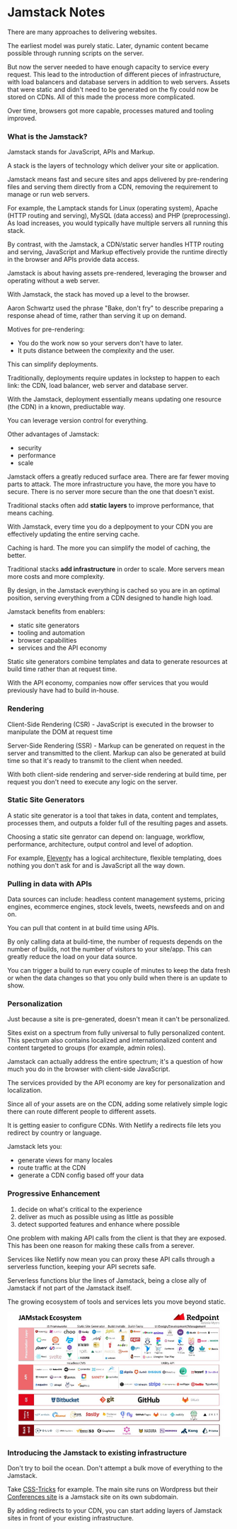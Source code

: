 # Jamstack Notes

There are many approaches to delivering websites.

The earliest model was purely static. Later, dynamic content became possible through running scripts on the server.

But now the server needed to have enough capacity to service every request. This lead to the introduction of different pieces of infrastructure, with load balancers and database servers in addition to web servers. Assets that were static and didn't need to be generated on the fly could now be stored on CDNs. All of this made the process more complicated.

Over time, browsers got more capable, processes matured and tooling improved.

### What is the Jamstack?

Jamstack stands for JavaScript, APIs and Markup.

A stack is the layers of technology which deliver your site or application.

Jamstack means fast and secure sites and apps delivered by pre-rendering files and serving them directly from a CDN, removing the requirement to manage or run web servers.

For example, the Lamptack stands for Linux (operating system), Apache (HTTP routing and serving), MySQL (data access) and PHP (preprocessing). As load increases, you would typically have multiple servers all running this stack.

By contrast, with the Jamstack, a CDN/static server handles HTTP routing and serving, JavaScript and Markup effectively provide the runtime directly in the browser and APIs provide data access.

Jamstack is about having assets pre-rendered, leveraging the browser and operating without a web server.

With Jamstack, the stack has moved up a level to the browser.

Aaron Schwartz used the phrase "Bake, don't fry" to describe preparing a response ahead of time, rather than serving it up on demand.

Motives for pre-rendering:

- You do the work now so your servers don't have to later.
- It puts distance between the complexity and the user.

This can simplify deployments.

Traditionally, deployments require updates in lockstep to happen to each link: the CDN, load balancer, web server and database server.

With the Jamstack, deployment essentially means updating one resource (the CDN) in a known, prediuctable way.

You can leverage version control for everything.

Other advantages of Jamstack:

- security
- performance
- scale

Jamstack offers a greatly reduced surface area. There are far fewer moving parts to attack. The more infrastructure you have, the more you have to secure. There is no server more secure than the one that doesn't exist.

Traditional stacks often add **static layers** to improve performance, that means caching.

With Jamstack, every time you do a deplpoyment to your CDN you are effectively updating the entire serving cache.

Caching is hard. The more you can simplify the model of caching, the better.

Traditional stacks **add infrastructure** in order to scale. More servers mean more costs and more complexity.

By design, in the Jamstack everything is cached so you are in an optimal position, serving everything from a CDN designed to handle high load.

Jamstack benefits from enablers:

- static site generators
- tooling and automation
- browser capabilities
- services and the API economy

Static site generators combine templates and data to generate resources at build time rather than at request time.

With the API economy, companies now offer services that you would previously have had to build in-house.

### Rendering

Client-Side Rendering (CSR) - JavaScript is executed in the browser to manipulate the DOM at request time

Server-Side Rendering (SSR) - Markup can be generated on request in the server and transmitted to the client. Markup can also be generated at build time so that it's ready to transmit to the client when needed.

With both client-side rendering and server-side rendering at build time, per request you don't need to execute any logic on the server.

### Static Site Generators

A static site generator is a tool that takes in data, content and templates, processes them, and outputs a folder full of the resulting pages and assets.

Choosing a static site genrator can depend on: language, workflow, performance, architecture, output control and level of adoption.

For example, [Eleventy](https://www.11ty.dev/) has a logical architecture, flexible templating, does nothing you don't ask for and is JavaScript all the way down.

### Pulling in data with APIs

Data sources can include: headless content management systems, pricing engines, ecommerce engines, stock levels, tweets, newsfeeds and on and on.

You can pull that content in at build time using APIs.

By only calling data at build-time, the number of requests depends on the number of builds, not the number of visitors to your site/app. This can greatly reduce the load on your data source.

You can trigger a build to run every couple of minutes to keep the data fresh or when the data changes so that you only build when there is an update to show.

### Personalization

Just because a site is pre-generated, doesn't mean it can't be personalized.

Sites exist on a spectrum from fully universal to fully personalized content. This spectrum also contains localized and internationalized content and content targeted to groups (for example, admin roles).

Jamstack can actually address the entire spectrum; it's a question of how much you do in the browser with client-side JavaScript.

The services provided by the API economy are key for personalization and localization.

Since all of your assets are on the CDN, adding some relatively simple logic there can route different people to different assets.

It is getting easier to configure CDNs. With Netlify a redirects file lets you redirect by country or language.

Jamstack lets you:

- generate views for many locales
- route traffic at the CDN
- generate a CDN config based off your data

### Progressive Enhancement

1. decide on what's critical to the experience
2. deliver as much as possible using as little as possible
3. detect supported features and enhance where possible

One problem with making API calls from the client is that they are exposed. This has been one reason for making these calls from a serever.

Services like Netlify now mean you can proxy these API calls through a serverless function, keeping your API secrets safe.

Serverless functions blur the lines of Jamstack, being a close ally of Jamstack if not part of the Jamstack itself.

The growing ecosystem of tools and services lets you move beyond static.

![Overview of the Jamstack ecosystem by Astasia Myers from Redpoint](./jamstack-ecosystem.jpeg)

### Introducing the Jamstack to existing infrastructure

Don't try to boil the ocean. Don't attempt a bulk move of everything to the Jamstack.

Take [CSS-Tricks](https://css-tricks.com/) for example. The main site runs on Wordpress but their [Conferences site](https://conferences.css-tricks.com/) is a Jamstack site on its own subdomain.

By adding redirects to your CDN, you can start adding layers of Jamstack sites in front of your existing infrastructure.
